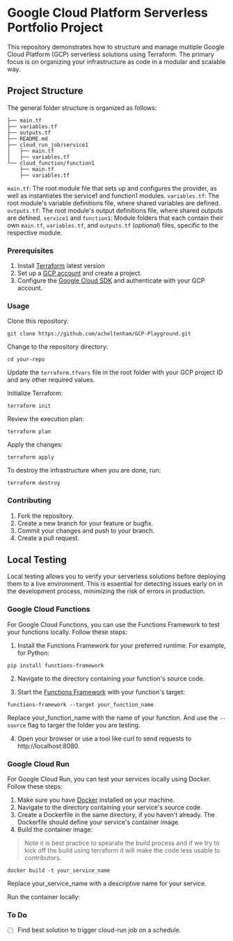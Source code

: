 # Google Cloud Platform Serverless Portfolio Project
This repository demonstrates how to structure and manage multiple Google Cloud Platform (GCP) serverless solutions using Terraform. The primary focus is on organizing your infrastructure as code in a modular and scalable way.

## Project Structure

The general folder structure is organized as follows:

```
├── main.tf
├── variables.tf
├── outputs.tf
├── README.md
├── cloud_run_job/service1
│   ├── main.tf
│   ├── variables.tf
└── cloud_function/function1
    ├── main.tf
    ├── variables.tf
```

`main.tf`: The root module file that sets up and configures the provider, as well as instantiates the service1 and function1 modules.
`variables.tf`: The root module's variable definitions file, where shared variables are defined.
`outputs.tf`: The root module's output definitions file, where shared outputs are defined.
`service1` and `function1`: Module folders that each contain their own `main.tf`, `variables.tf`, and `outputs.tf` (*optional*) files, specific to the respective module.

### Prerequisites

1. Install [Terraform](https://www.terraform.io/downloads.html) latest version
2. Set up a [GCP account](https://console.cloud.google.com/) and create a project.
3. Configure the [Google Cloud SDK](https://cloud.google.com/sdk/docs/quickstarts) and authenticate with your GCP account.

### Usage

Clone this repository:

```
git clone https://github.com/acheltenham/GCP-Playground.git
```

Change to the repository directory:

```
cd your-repo
```

Update the `terraform.tfvars` file in the root folder with your GCP project ID and any other required values.

Initialize Terraform:

```
terraform init
```

Review the execution plan:

```
terraform plan
```

Apply the changes:

```
terraform apply
```

To destroy the infrastructure when you are done, run:

```
terraform destroy
```

### Contributing

1. Fork the repository.
2. Create a new branch for your feature or bugfix.
3. Commit your changes and push to your branch.
4. Create a pull request.

## Local Testing

Local testing allows you to verify your serverless solutions before deploying them to a live environment. This is essential for detecting issues early on in the development process, minimizing the risk of errors in production.

### Google Cloud Functions

For Google Cloud Functions, you can use the Functions Framework to test your functions locally. Follow these steps:

1. Install the Functions Framework for your preferred runtime. For example, for Python:

```
pip install functions-framework
```

2. Navigate to the directory containing your function's source code.

3. Start the [Functions Framework](https://cloud.google.com/functions/docs/functions-framework) with your function's target:

```
functions-framework --target your_function_name
```

Replace your_function_name with the name of your function. And use the `--source` flag to targer the folder you are testing.

4. Open your browser or use a tool like curl to send requests to http://localhost:8080.

### Google Cloud Run

For Google Cloud Run, you can test your services locally using Docker. Follow these steps:

1. Make sure you have [Docker](https://docs.docker.com/get-docker/) installed on your machine.
2. Navigate to the directory containing your service's source code.
3. Create a Dockerfile in the same directory, if you haven't already. The Dockerfile should define your service's container image.
4. Build the container image:

> Note it is best practice to spearate the build process and if we try to kick off the build using terraform it will make the code less usable to contributors. 

```
docker build -t your_service_name 
```

Replace your_service_name with a descriptive name for your service. 

Run the container locally:


### To Do 

- [ ] Find best solution to trigger cloud-run job on a schedule. 